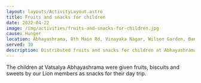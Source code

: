 ```yaml
---
layout: layouts/ActivityLayout.astro
title: Fruits and snacks for children
date: 2022-04-22
image: /img/activities/fruits-and-snacks-for-children.jpg
cause: Hunger
location: Abhayashrama, 8th Main Rd, Vinayaka Nagar, Wilson Garden, Bangalore - 560027
served: 30
description: Distributed fruits and snacks for children at Abhayashrama
---
```


The children at Vatsalya Abhayashrama were given fruits, biscuits and sweets by our Lion members as snacks for their day trip.
